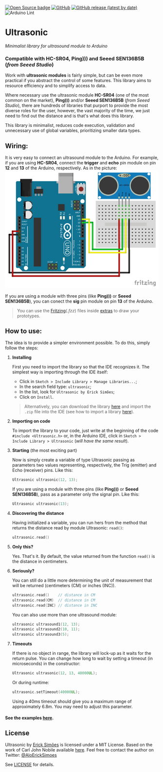 [![Open Source badge](https://img.shields.io/badge/Open%20Source-❤-red.svg)](https://opensource.org/)
[![GitHub](https://img.shields.io/github/license/ErickSimoes/Ultrasonic)](https://github.com/ErickSimoes/Ultrasonic/blob/master/LICENSE)
[![GitHub release (latest by date)](https://img.shields.io/github/v/release/ErickSimoes/Ultrasonic)](https://github.com/ErickSimoes/Ultrasonic/releases/latest)
![Arduino Lint](https://github.com/ErickSimoes/Ultrasonic/workflows/Arduino%20Lint/badge.svg)

Ultrasonic
===========

_Minimalist library for ultrasound module to Arduino_

### Compatible with **HC-SR04**, **Ping)))** and **Seeed SEN136B5B** (_from Seeed Studio_)

Work with **ultrasonic modules** is fairly simple, but can be even more practical if you abstract the control of some features. This library aims to resource efficiency and to simplify access to data.

Where necessary use the ultrasonic module **HC-SR04** (one of the most common on the market), **Ping)))** and/or **Seeed SEN136B5B** (_from Seeed Studio_), there are hundreds of libraries that purport to provide the most diverse roles for the user, however, the vast majority of the time, we just need to find out the distance and is that's what does this library.

This library is minimalist, reduces code execution, validation and unnecessary use of global variables, prioritizing smaller data types.

Wiring:
---------------
It is very easy to connect an ultrasound module to the Arduino. For example, if you are using **HC-SR04**, connect the **trigger** and **echo** pin module on pin **12** and **13** of the Arduino, respectively. As in the picture:
![HC-SR04 with Arduino](extras/HC-SR04-with-Arduino.jpg?raw=true "HC-SR04 with Arduino")

If you are using a module with three pins (like  **Ping)))** or **Seeed SEN136B5B**), you can conect the **sig** pin module on pin **13** of the Arduino.

> You can use the [Fritzing](http://fritzing.org/home/)(_.fzz_) files inside [extras](https://github.com/ErickSimoes/Ultrasonic/tree/master/extras) to draw your prototypes.

How to use:
---------------
The idea is to provide a simpler environment possible. To do this, simply follow the steps:

1. **Installing**

    First you need to import the library so that the IDE recognizes it. The simplest way is importing through the IDE itself:
    - Click in ```Sketch > Include Library > Manage Libraries...```;
    - In the search field type: ```ultrasonic```;
    - In the list, look for ```Ultrasonic by Erick Simões```;
    - Click on ```Install```.

    > Alternatively, you can download the library [here](https://github.com/ErickSimoes/Ultrasonic/archive/master.zip) and import the ```.zip``` file into the IDE (see how to import a library [here](https://www.arduino.cc/en/Guide/Libraries#toc4)).
2. **Importing on code**

    To import the library to your code, just write at the beginning of the code ```#include <Ultrasonic.h>``` or, in the Arduino IDE, click in ```Sketch > Include Library > Ultrasonic``` (_will have the same result_).
3. **Starting** (the most exciting part)

    Now is simply create a variable of type Ultrasonic passing as parameters two values representing, respectively, the Trig (emitter) and Echo (receiver) pins. Like this:
    ```c++
    Ultrasonic ultrasonic(12, 13);
    ```
    If you are using a module with three pins (like  **Ping)))** or **Seeed SEN136B5B**), pass as a parameter only the signal pin. Like this:
    ```c++
    Ultrasonic ultrasonic(13);
    ```
4. **Discovering the distance**

    Having initialized a variable, you can run hers from the method that returns the distance read by module Ultrasonic: ```read()```:
    ```c++
    ultrasonic.read()
    ```
5. **Only this?**

    Yes. That's it. By default, the value returned from the function  ```read()``` is the distance in centimeters.

6. **Seriously?**

    You can still do a little more determining the unit of measurement that will be returned (centimeters (CM) or inches (INC)).
    ```c++
    ultrasonic.read()    // distance in CM
    ultrasonic.read(CM)  // distance in CM
    ultrasonic.read(INC) // distance in INC
    ```
    You can also use more than one ultrasound module:
    ```c++
    ultrasonic ultrasound1(12, 13);
    ultrasonic ultrasound2(10, 11);
    ultrasonic ultrasound3(5);
    ```

7. **Timeouts**

    If there is no object in range, the library will lock-up as it waits for the return pulse.
    You can change how long to wait by setting a timeout (in microseconds) in the constructor:
    ```c++
    Ultrasonic ultrasonic(12, 13, 40000UL);
    ```
    Or during runtime:
    ```c++
    ultrasonic.setTimeout(40000UL);
    ```
    Using a 40ms timeout should give you a maximum range of approximately 6.8m. You may need to adjust this parameter.

#### See the examples [here](https://github.com/ErickSimoes/Ultrasonic/tree/master/examples).

License
----
Ultrasonic by [Erick Simões](http://ericksimoes.com.br/ "Erick Simões") is licensed under a MIT License.
Based on the work of Carl John Nobile available [here](http://wiki.tetrasys-design.net/HCSR04Ultrasonic).
Feel free to contact the author on Twitter: [@AloErickSimoes](https://twitter.com/AloErickSimoes)

See [LICENSE](https://github.com/ErickSimoes/Ultrasonic/blob/master/LICENSE) for details.
